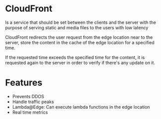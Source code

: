 # CloudFront
Is a service that should be set between the clients and the server with the purpose of serving static and media files to the users with low latency

CloudFront redirects the user request from the edge location near to the server, store the content in the cache of the edge location for a specified time.

If the requested time exceeds the specified time for the content, it is requested again to the server in order to verify if there's any update on it.

# Features
- Prevents DDOS
- Handle traffic peaks
- Lambda@Edge: Can execute lambda functions in the edge location
- Real time metrics
